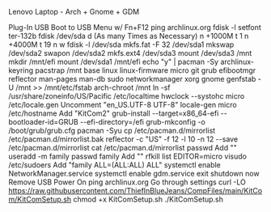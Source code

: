 Lenovo Laptop - Arch + Gnome + GDM

Plug-In USB
Boot to USB Menu w/ Fn+F12
ping archlinux.org
fdisk -l
setfont ter-132b
fdisk /dev/sda
d (As many Times as Necessary)
n
+1000M
t
1
n
+4000M
t
19
n
w
fdisk -l /dev/sda
mkfs.fat -F 32 /dev/sda1
mkswap /dev/sda2
swapon /dev/sda2
mkfs.ext4 /dev/sda3
mount /dev/sda3 /mnt
mkdir /mnt/efi
mount /dev/sda1 /mnt/efi
echo "y" | pacman -Sy archlinux-keyring
pacstrap /mnt base linux linux-firmware micro git grub efibootmgr reflector man-pages man-db sudo networkmanager xorg gnome
genfstab -U /mnt >> /mnt/etc/fstab
arch-chroot /mnt
ln -sf /usr/share/zoneinfo/US/Pacific /etc/localtime
hwclock --systohc
micro /etc/locale.gen
Uncomment "en_US.UTF-8 UTF-8"
locale-gen
micro /etc/hostname
Add "KitCom2"
grub-install --target=x86_64-efi --bootloader-id=GRUB --efi-directory=/efi
grub-mkconfig -o /boot/grub/grub.cfg
pacman -Syu
cp /etc/pacman.d/mirrorlist /etc/pacman.d/mirrorlist.bak
reflector -c "US" -f 12 -l 10 -n 12 --save /etc/pacman.d/mirrorlist
cat /etc/pacman.d/mirrorlist
passwd
Add ""
useradd -m family
passwd family
Add ""
rfkill list
EDITOR=micro visudo /etc/sudoers
Add "family ALL=(ALL:ALL) ALL"
systemctl enable NetworkManager.service
systemctl enable gdm.service
exit
shutdown now
Remove USB
Power On
ping archlinux.org
Go through settings
curl -LO https://raw.githubusercontent.com/ThiefInBlueJeans/CompFiles/main/KitCom/KitComSetup.sh
chmod +x KitComSetup.sh
./KitComSetup.sh